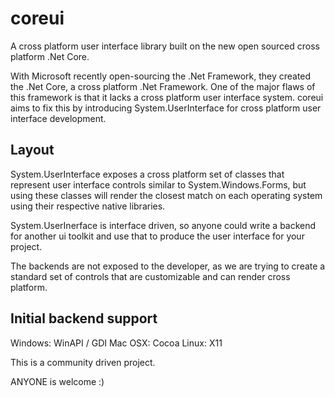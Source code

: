 # coreui
A cross platform user interface library built on the new open sourced cross platform .Net Core.

With Microsoft recently open-sourcing the .Net Framework, they created the .Net Core, a cross platform .Net Framework. One of the major flaws of this framework is that it lacks a cross platform user interface system. coreui aims to fix this by introducing System.UserInterface for cross platform user interface development.

## Layout
System.UserInterface exposes a cross platform set of classes that represent user interface controls similar to System.Windows.Forms, but using these classes will render the closest match on each operating system using their respective native libraries.

System.UserInerface is interface driven, so anyone could write a backend for another ui toolkit and use that to produce the user interface for your project.

The backends are not exposed to the developer, as we are trying to create a standard set of controls that are customizable and can render cross platform.

## Initial backend support
Windows: WinAPI / GDI
Mac OSX: Cocoa
Linux: X11

This is a community driven project.

ANYONE is welcome :)
